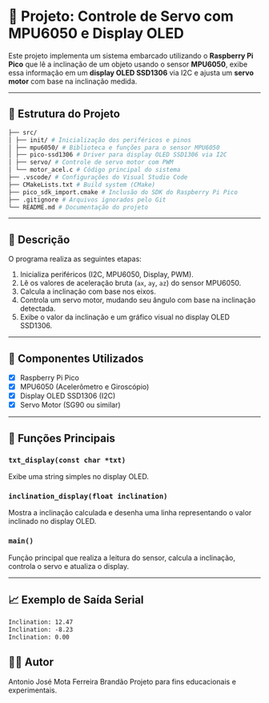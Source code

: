 # 📡 Projeto: Controle de Servo com MPU6050 e Display OLED

Este projeto implementa um sistema embarcado utilizando o **Raspberry Pi Pico** que lê a inclinação de um objeto usando o sensor **MPU6050**, exibe essa informação em um **display OLED SSD1306** via I2C e ajusta um **servo motor** com base na inclinação medida.

---

## 🧱 Estrutura do Projeto
``` bash
├── src/
│ ├── init/ # Inicialização dos periféricos e pinos
│ ├── mpu6050/ # Biblioteca e funções para o sensor MPU6050
│ ├── pico-ssd1306 # Driver para display OLED SSD1306 via I2C
│ ├── servo/ # Controle de servo motor com PWM
│ └── motor_acel.c # Código principal do sistema
├── .vscode/ # Configurações do Visual Studio Code
├── CMakeLists.txt # Build system (CMake)
├── pico_sdk_import.cmake # Inclusão do SDK do Raspberry Pi Pico
├── .gitignore # Arquivos ignorados pelo Git
└── README.md # Documentação do projeto
```


---

## 🧠 Descrição

O programa realiza as seguintes etapas:

1. Inicializa periféricos (I2C, MPU6050, Display, PWM).
2. Lê os valores de aceleração bruta (`ax`, `ay`, `az`) do sensor MPU6050.
3. Calcula a inclinação com base nos eixos.
4. Controla um servo motor, mudando seu ângulo com base na inclinação detectada.
5. Exibe o valor da inclinação e um gráfico visual no display OLED SSD1306.

---

## 🚀 Componentes Utilizados

- [x] Raspberry Pi Pico
- [x] MPU6050 (Acelerômetro e Giroscópio)
- [x] Display OLED SSD1306 (I2C)
- [x] Servo Motor (SG90 ou similar)

---

## 🔧 Funções Principais

### `txt_display(const char *txt)`
Exibe uma string simples no display OLED.

### `inclination_display(float inclination)`
Mostra a inclinação calculada e desenha uma linha representando o valor inclinado no display OLED.

### `main()`
Função principal que realiza a leitura do sensor, calcula a inclinação, controla o servo e atualiza o display.

---

## 📈 Exemplo de Saída Serial

```txt
Inclination: 12.47
Inclination: -8.23
Inclination: 0.00
```

## 👨‍💻 Autor
Antonio José Mota Ferreira Brandão
Projeto para fins educacionais e experimentais.
